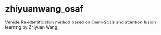 # zhiyuanwang_osaf
Vehicle Re-identification method based on Omni-Scale and attention fusion learning by Zhiyuan Wang.
